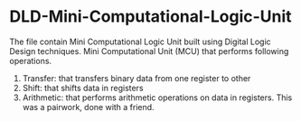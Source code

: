 # DLD-Mini-Computational-Logic-Unit
The file contain Mini Computational Logic Unit built using Digital Logic Design techniques. Mini Computational Unit (MCU) that performs following operations.
1. Transfer: that transfers binary data from one register to other
2. Shift: that shifts data in registers
3. Arithmetic: that performs arithmetic operations on data in registers.
This was a pairwork, done with a friend.
